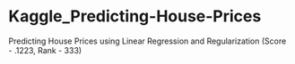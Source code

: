 # Kaggle_Predicting-House-Prices
Predicting House Prices using Linear Regression and Regularization (Score - .1223, Rank - 333)
